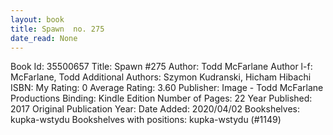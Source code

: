 ```yaml
---
layout: book
title: Spawn  no. 275
date_read: None
---
```


Book Id: 35500657
Title: Spawn #275
Author: Todd McFarlane
Author l-f: McFarlane, Todd
Additional Authors: Szymon Kudranski, Hicham Hibachi
ISBN: 
My Rating: 0
Average Rating: 3.60
Publisher: Image - Todd McFarlane Productions
Binding: Kindle Edition
Number of Pages: 22
Year Published: 2017
Original Publication Year: 
Date Added: 2020/04/02
Bookshelves: kupka-wstydu
Bookshelves with positions: kupka-wstydu (#1149)

